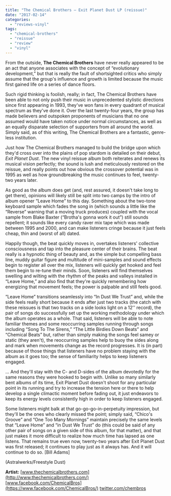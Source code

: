 ```yaml
---
title: "The Chemical Brothers – Exit Planet Dust LP (reissue)"
date: "2017-02-14"
categories: 
  - "reviews-vinyl"
tags: 
  - "chemical-brothers"
  - "reissue"
  - "review"
  - "vinyl"
---
```


From the outside, **The Chemical Brothers** have never really appeared to be an act that anyone associates with the concept of “evolutionary development,” but that is really the fault of shortsighted critics who simply assume that the group's influence and growth is limited because the music first gained life on a series of dance floors.

Such rigid thinking is foolish, really; in fact, The Chemical Brothers have been able to not only push their music in unprecedented stylistic directions since first appearing in 1993, they've won fans in every quadrant of musical spectrum as they've done it. Over the last twenty-four years, the group has made believers and outspoken proponents of musicians that no one assumed would have taken notice under normal circumstances, as well as an equally disparate selection of supporters from all around the world. Simply said, as of this writing, The Chemical Brothers are a fantastic, genre-less institution.

Just how The Chemical Brothers managed to build the bridge upon which they'd cross over into the plains of pop stardom is detailed on their debut, _Exit Planet Dust_. The new vinyl reissue album both reiterates and renews its musical vision perfectly; the sound is lush and meticulously restored on the reissue, and really points out how obvious the crossover potential was in 1995 as well as how groundbreaking the music continues to feel, twenty-two years later.

As good as the album does get (and, rest assured, it doesn't take long to get there), opinions will likely still be split into two camps by the intro of album opener “Leave Home” to this day. Something about the two-tone keyboard sample which fades the song in (which sounds a little like the “Reverse” warning that a moving truck produces) coupled with the vocal sample from Blake Baxter (“Brotha's gonna work it out”) still sounds repellent; it sounds like every candy raver mix tape which was made between 1995 and 2000, and can make listeners cringe because it just feels cheap, thin and (worst of all) dated.

Happily though, the beat quickly moves in, overtakes listeners' collective consciousness and tap into the pleasure center of their brains. The beat really is a hypnotic thing of beauty and, as the simple but compelling bass line, muddy guitar figure and multitude of mini-samples and sound effects begin to register all over the mix, listeners will quickly get hooked and feel them begin to re-tune their minds. Soon, listeners will find themselves swelling and wilting with the rhythm of the peaks and valleys installed in “Leave Home,” and also find that they're quickly remembering how energizing that movement feels; the power is palpable and still feels good.

“Leave Home” transitions seamlessly into “In Dust We Trust” and, while the side feels really short because it ends after just two tracks (the catch with these reissues is that two tracks on a side looks light on a 12'' record), the pair of songs do successfully set up the working methodology under which the album operates as a whole. That said, listeners will be able to note familiar themes and some reoccurring samples running through songs including “Song To The Sirens,” “The Little Birdies Down Beats” and “Chemical Beats” but, rather than simply making the songs feel samey or static (they aren't), the reoccurring samples help to buoy the sides along and mark when movements change as the record progresses. It is (in part) because of those things that listeners have no problem staying with the album as it goes too; the sense of familiarity helps to keep listeners engaged.

... And they'll stay with the C- and D-sides of the album devotedly for the same reasons they were hooked to begin with. Unlike so many similarly bent albums of its time, Exit Planet Dust doesn't shoot for any particular point in its running and try to increase the tension here or there to help develop a single climactic moment before fading out, it just endeavors to keep its energy levels consistently high in order to keep listeners engaged.

Some listeners might balk at that go-go-go-in-perpetuity impression, but they'll be the ones who clearly missed the point; simply said, “Chico's Groove” and “One Too Many Mornings” maintain precisely the same levels that “Leave Home” and “in Dust We Trust” do (this could be said of any other pair of songs on a given side of this album, for that matter), and that just makes it more difficult to realize how much time has lapsed as one listens. That remains true even now, twenty-two years after Exit Planet Dust was first released; it continues to play just as it always has. And it will continue to do so. \[Bill Adams\]

(Astralwerks/Freestyle Dust)

**Artist:** [www.thechemicalbrothers.com](http://www.thechemicalbrothers.com/) [www.facebook.com/ChemicalBros](https://www.facebook.com/ChemicalBros/) [twitter.com/chembros](https://twitter.com/chembros)
